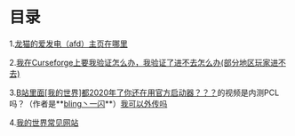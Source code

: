 # 目录

1.[龙猫的爱发电（afd）主页在哪里](https://github.com/wrightnicole121212/PCL2/blob/master/Websites/Files/1.md)

2.[我在Curseforge上要我验证怎么办，我验证了进不去怎么办(部分地区玩家进不去)](https://github.com/wrightnicole121212/PCL2/blob/master/Websites/Files/2.md)

3.[B站里面[我的世界]都2020年了你还在用官方启动器？？？](https://www.bilibili.com/video/BV1Pa4y1v7TX?from=search&seid=3264186932269725496)的视频是内测PCL吗？（作者是**[bling丶一闪](https://space.bilibili.com/54987969)**）[我可以外传吗](https://github.com/wrightnicole121212/PCL2/blob/master/Websites/Files/3.md)

4.[我的世界常见网站](https://github.com/wrightnicole121212/PCL2/blob/master/Websites/Files/4.md)